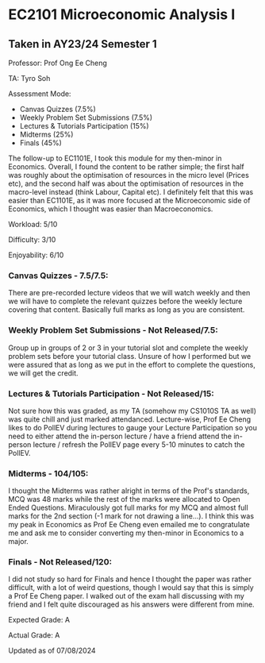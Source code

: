 # EC2101 Microeconomic Analysis I
## Taken in AY23/24 Semester 1

Professor: Prof Ong Ee Cheng

TA: Tyro Soh

Assessment Mode:
- Canvas Quizzes (7.5%)
- Weekly Problem Set Submissions (7.5%)
- Lectures & Tutorials Participation (15%)
- Midterms (25%)
- Finals (45%)

The follow-up to EC1101E, I took this module for my then-minor in Economics. Overall, I found the content to be rather simple; the first half was roughly about the optimisation of resources in the micro level (Prices etc), and the second half was about the optimisation of resources in the macro-level instead (think Labour, Capital etc). I definitely felt that this was easier than EC1101E, as it was more focused at the Microeconomic side of Economics, which I thought was easier than Macroeconomics.

Workload: 5/10

Difficulty: 3/10

Enjoyability: 6/10

### Canvas Quizzes - 7.5/7.5:
There are pre-recorded lecture videos that we will watch weekly and then we will have to complete the relevant quizzes before the weekly lecture covering that content. Basically full marks as long as you are consistent. 

### Weekly Problem Set Submissions - Not Released/7.5:
Group up in groups of 2 or 3 in your tutorial slot and complete the weekly problem sets before your tutorial class. Unsure of how I performed but we were assured that as long as we put in the effort to complete the questions, we will get the credit.

### Lectures & Tutorials Participation - Not Released/15:
Not sure how this was graded, as my TA (somehow my CS1010S TA as well) was quite chill and just marked attendanced. Lecture-wise, Prof Ee Cheng likes to do PollEV during lectures to gauge your Lecture Participation so you need to either attend the in-person lecture / have a friend attend the in-person lecture / refresh the PollEV page every 5-10 minutes to catch the PollEV.

### Midterms - 104/105:
I thought the Midterms was rather alright in terms of the Prof's standards, MCQ was 48 marks while the rest of the marks were allocated to Open Ended Questions. Miraculously got full marks for my MCQ and almost full marks for the 2nd section (-1 mark for not drawing a line...). I think this was my peak in Economics as Prof Ee Cheng even emailed me to congratulate me and ask me to consider converting my then-minor in Economics to a major.

### Finals - Not Released/120:
I did not study so hard for Finals and hence I thought the paper was rather difficult, with a lot of weird questions, though I would say that this is simply a Prof Ee Cheng paper. I walked out of the exam hall discussing with my friend and I felt quite discouraged as his answers were different from mine.

Expected Grade: A

Actual Grade: A

Updated as of 07/08/2024

